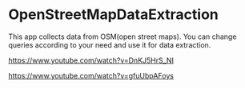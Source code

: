 # OpenStreetMapDataExtraction
This app collects data from OSM(open street maps). You can change queries according to your need and use it for data extraction.

https://www.youtube.com/watch?v=DnKJ5HrS_NI

https://www.youtube.com/watch?v=gfuUbpAFoys
